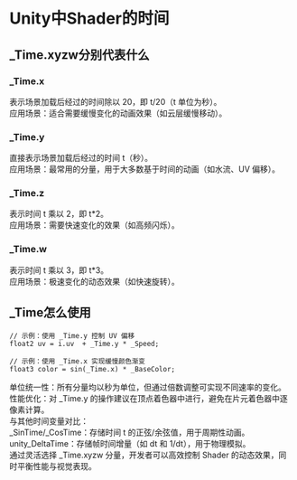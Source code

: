 <!-- 码云挂件,在码云、Typora下style无效 -->
<div style="position: absolute; right: 0 ;top: 0; opacity: 70%;">

</div>

# Unity中Shader的时间

## _Time.xyzw分别代表什么

### _Time.x
表示场景加载后经过的时间除以 20，即 t/20（t 单位为秒）。  
应用场景：适合需要缓慢变化的动画效果（如云层缓慢移动）。
### _Time.y
直接表示场景加载后经过的时间 t（秒）。  
应用场景：最常用的分量，用于大多数基于时间的动画（如水流、UV 偏移）。
### _Time.z
表示时间 t 乘以 2，即 t*2。  
应用场景：需要快速变化的效果（如高频闪烁）。
### _Time.w
表示时间 t 乘以 3，即 t*3。  
应用场景：极速变化的动态效果（如快速旋转）。

## _Time怎么使用

    // 示例：使用 _Time.y 控制 UV 偏移
    float2 uv = i.uv  + _Time.y * _Speed;

    // 示例：使用 _Time.x 实现缓慢颜色渐变
    float3 color = sin(_Time.x) * _BaseColor;

单位统一性：所有分量均以秒为单位，但通过倍数调整可实现不同速率的变化。  
性能优化：对 _Time.y 的操作建议在顶点着色器中进行，避免在片元着色器中逐像素计算。  
与其他时间变量对比：  
_SinTime/_CosTime：存储时间 t 的正弦/余弦值，用于周期性动画。  
unity_DeltaTime：存储帧时间增量（如 dt 和 1/dt），用于物理模拟。  
通过灵活选择 _Time.xyzw 分量，开发者可以高效控制 Shader 的动态效果，同时平衡性能与视觉表现。
